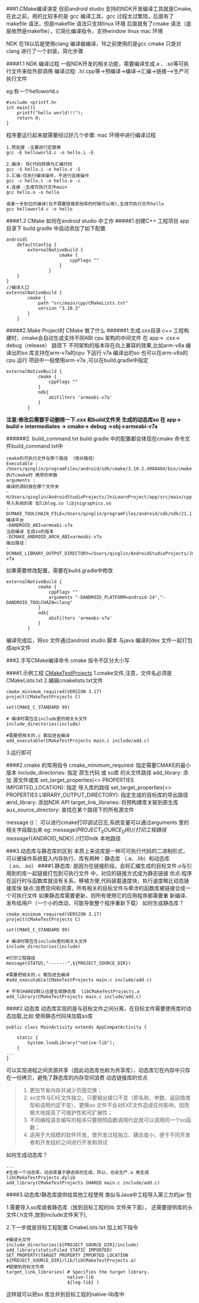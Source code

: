 ###1.CMake编译演变
目前android studio 支持的NDK开发编译工具就是Cmake,在此之前，用的比较多的是
gcc 编译工具，gcc 过程太过繁琐，后面有了makefile 语法，但是makefile 语法只支持linux 环境
后面就有了cmake 语法（底层依然是makefile），它简化编译指令，支持window linux mac 环境

NDK 在18以后是使用clang 编译器编译，18之前使用的是gcc
cmake 只是对clang 进行了一个封装，简化步骤


####1.1 NDK 编译过程
一般NDK开发的相关功能，需要编译生成.a 、.so等可执行文件来给外部调用
编译过程:
.h/.cpp等->预编译->编译->汇编->链接——>生产可执行文件
 
eg:有一个helloworld.c 
```
#include <printf.h>
int main(){
    printf("hello world!!!");
    return 0;
}
```
程序要运行起来就需要经过好几个步骤:
mac 环境中进行编译过程
```
1.预处理 :主要进行宏替换
gcc -E helloworld.c -o hello.i -E

2.编译: 将C代码转换为汇编代码
gcc -S hello.i -o hello.s -S
3.汇编:仅执行编译操作，不进行连接操作
gcc -c hello.c -o hello.o -c
4.连接 :生成可执行文件main
gcc hello.o -o hello

或者一步到位的编译(在不需要链接其他库的时候可以用),生成可执行文件hello
gcc helloworld.c -o hello
```

####1.2 CMake 如何在android studio 中工作
#####1.创建C++ 工程项目
app 目录下 build.gradle 中自动添加了如下配置
```
android{
    defaultConfig {
        externalNativeBuild {
                    cmake {
                        cppFlags ""
                    }
                }
    }
}
//编译入口
externalNativeBuild {
        cmake {
            path "src/main/cpp/CMakeLists.txt"
            version "3.10.2"
        }
    }
```
#####2.Make Project时 CMake 做了什么
######1.生成.cxx目录
c++ 工程构建时，cmake会自动生成支持不同ABI cpu 架构的中间文件 
在 app-> .cxx-> debug（release） 路径下
不同架构的版本存在向上兼容的效果,比如arm-v8a 编译出的so 库支持在arm-v7a的cpu 下运行
v7a 编译出的so 也可以在arm-v8a的cpu 运行
项目中一般使用arm-v7a ,可以在build.gradle中指定
```
externalNativeBuild {
            cmake {
                cppFlags ""
            }
            ndk{
                abiFilters 'armeabi-v7a'
            }
        }
```
**注意:修改后需要手动删除一下.cxx 和build文件夹
生成的动态库so 在  app-> build-> intermediates -> cmake-> debug ->obj->armeabi-v7a**

######2. build_command.txt
build.gradle 中的配置都会体现在cmake 命令文件build_command.txt中
```
cmake的可执行文件在那个路径 （绝对路径） 
Executable : /Users/qinglin/programFiles/android/sdk/cmake/3.10.2.4988404/bin/cmake
执行cmake时 携带的参数 
arguments : 
编译的源码放在哪个文件夹 
-H/Users/qinglin/AndroidStudioProjects/JniLearnProject/app/src/main/cpp
导入系统的库 如liblog.so libjnigraphics.so
-DCMAKE_TOOLCHAIN_FILE=/Users/qinglin/programFiles/android/sdk/ndk/21.1.6352462/build/cmake/android.toolchain.cmake
编译平台 
-DANDROID_ABI=armeabi-v7a
当前编译 生成so的版本 
-DCMAKE_ANDROID_ARCH_ABI=armeabi-v7a
输出路径：
-DCMAKE_LIBRARY_OUTPUT_DIRECTORY=/Users/qinglin/AndroidStudioProjects/JniLearnProject/app/build/intermediates/cmake/debug/obj/armeabi-v7a

```
如果需要修改配置，需要在build.gradle中修改
```
externalNativeBuild {
            cmake {
                cppFlags ""
                arguments "-DANDROID_PLATFORM=android-24","-DANDROID_TOOLCHAIN=clang"
            }
            ndk{
                abiFilters 'armeabi-v7a'
            }
        }
```
编译完成后，将so 文件通过android  studio 脚本 与java 编译的dex 文件一起打包成apk文件


###2.手写CMake编译命令
cmake 指令不区分大小写

####1.示例工程 
[CMakeTestProjects](https://github.com/prsioner/CMakeTestProjects)
1.cmake文件,注意，文件名必须是 CMakeLists.txt
2.编辑cmakelists.txt文件
```
cmake_minimum_required(VERSION 3.17)
project(CMakeTestProjects C)

set(CMAKE_C_STANDARD 99)

# 编译时需包含include里的相关头文件
include_directories(include)

#需要把相关的.c 都加进去编译
add_executable(CMakeTestProjects main.c include/add.c)
```
3.运行即可 

####2.cmake 的常用指令
cmake_minimum_required: 指定需要CMAKE的最小版本
include_directories: 指定 原生代码 或 so库 的头文件路径
add_library: 添加 源文件或库
set_target_properties(<> PROPERTIES IMPORTED_LOCATION):  指定 导入库的路径
set_target_properties(<> PROPERTIES LIBRARY_OUTPUT_DIRECTORY): 指定生成的目标库的导出路径
ænd_library: 添加NDK API 
target_link_libraries: 将预构建库关联到原生库
aux_source_directory: 查找在某个路径下的所有源文件

message ()： 可以进行cmake打印调试日志,系统变量可以通过arguments 里的相关字段取出来
eg:
message(${PROJECT_SOURCE_DIR}) //打印工程路径
message(${ANDROID_NDK})   //打印ndk 本地路径


###3.动态库与静态库的区别
本质上来说库是一种可可执行代码的二进制形式，可以被操作系统载入内存执行，库有两种：静态库
（.a、.lib）和动态库（.so、.so）
####1.静态库:
是因为在链接阶段，会将汇编生成的目标文件.o与引用到的库一起链接打包到可执行文件
中，对应的链接方式成为静态链接
优点:程序在运行时与函数库就没有关系，移植方便,代码装载速度快，执行速度略比动态链接库快
缺点:浪费空间和资源，所有相关的目标文件与牵涉的函数库被链接合成一个可执行文件
如果静态库需要更新，则所有使用它的应用程序都需要重
新编译、发布给用户（一个小的改动，可能导致整个程序重新下载）
如何生成静态库？
```
cmake_minimum_required(VERSION 3.17)
project(CMakeTestProjects C)

set(CMAKE_C_STANDARD 99)

# 编译时需包含include里的相关头文件
include_directories(include)

#打印工程路径
message(STATUS,"-------",${PROJECT_SOURCE_DIR})

#需要把相关的.c 都加进去编译
#add_executable(CMakeTestProjects main.c include/add.c)

# 不写SHARED默认也是生成静态库  libCMakeTestProjects.a
add_library(CMakeTestProjects main.c include/add.c)
```


####2.动态库
动态库实现的是与目标文件之间分离，在目标文件需要使用库时动态加载,比如 使用静态代码块加载so库
```
public class MainActivity extends AppCompatActivity {

    static {
        System.loadLibrary("native-lib");
    }
...
}
```
可以实现进程之间资源共享（因此动态库也称为共享库），动态库它在内存中只存在一份拷贝，避免了静态库的内存空间浪费
动态链接库的优点
> 1. 更加节省内存并减少页面交换；
> 2. so文件与EXE文件独立，只要输出接口不变（即名称、参数、返回值类型和调用约定不变），更换so
文件不会对EXE文件造成任何影响，因而极大地提高了可维护性和可扩展性；
> 3. 不同编程语言编写的程序只要按照函数调用约定就可以调用同一个so函数；
> 4. 适用于大规模的软件开发，使开发过程独立、耦合度小，便于不同开发者和开发组织之间进行开发和测试

如何生成动态库？

```
...
#生成一个动态库，动态库基于静态库的生成，所以，也会生产.a 再生成 libCMakeTestProjects.dylib
add_library(CMakeTestProjects SHARED main.c include/add.c)
```

####3.动态库/静态库提供给其他工程使用
类似与Java中工程导入第三方的jar 包

1.需要导入so库或者静态库（放到目标工程的lib 文件夹下面），
还需要提供库的头文件(.h文件,放到include文件夹下),

2.下一步就是目标工程配置 CmakeLists.txt 加上如下指令

```
#编译头文件
include_directories(${PROJECT_SOURCE_DIR}/include)
add_library(staticFiled STATIC IMPORTED)
SET_PROPERTY(TARGET PROPERTY IMPORTED_LOCATION ${PROJECT_SOURCE_DIR}/lib/libCMakeTestProjects.a)
#链接到目标文件库
target_link_libraries( # Specifies the target library.
                       native-lib
                       ${log-lib} )
``` 
这样就可以把so 库合并到目标工程的native-lib库中

